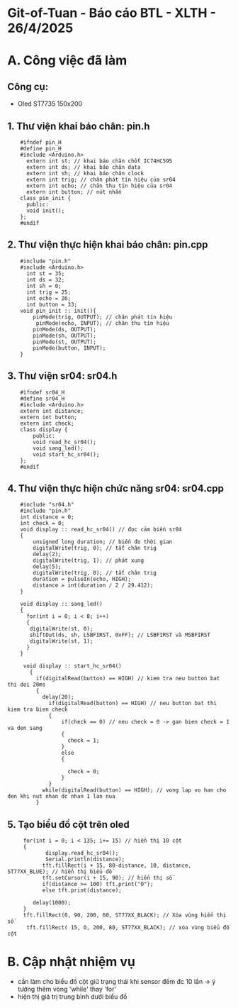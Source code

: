 # Git-of-Tuan - Báo cáo BTL - XLTH - 26/4/2025

# A. Công việc đã làm 

## Công cụ: 
- Oled ST7735 150x200
## 1. Thư viện khai báo chân: pin.h
	
		#ifndef pin_H
		#define pin_H
		#include <Arduino.h>
		  extern int st; // khai báo chân chốt IC74HC595
		  extern int ds; // khai báo chân data
		  extern int sh; // khai báo chân clock
		  extern int trig; // chân phát tín hiệu của sr04
		  extern int echo; // chân thu tín hiệu của sr04
		  extern int button; // nút nhấn 
		class pin_init {
		  public:
		  void init();
		};
		#endif 

## 2. Thư viện thực hiện khai báo chân: pin.cpp


		#include "pin.h"
		#include <Arduino.h>
		  int st = 35;
		  int ds = 32;
		  int sh = 0;
		  int trig = 25;
		  int echo = 26;
		  int button = 33;
		void pin_init :: init(){
			pinMode(trig, OUTPUT); // chân phát tín hiệu
			 pinMode(echo, INPUT); // chân thu tín hiệu
			pinMode(ds, OUTPUT);
			pinMode(sh, OUTPUT);
			pinMode(st, OUTPUT);
			pinMode(button, INPUT);
		}

## 3. Thư viện sr04: sr04.h
	
		
		#ifndef sr04_H
		#define sr04_H
		#include <Arduino.h>
		extern int distance;
		extern int button;
		extern int check;
		class display {		  
			public: 
			void read_hc_sr04();
			void sang_led();
			void start_hc_sr04();
		};
		#endif 
		
## 4. Thư viện thực hiện chức năng sr04: sr04.cpp
	
		
		#include "sr04.h"
		#include "pin.h"
		int distance = 0;
		int check = 0;
		void display :: read_hc_sr04() // đọc cảm biến sr04
		{
			unsigned long duration; // biến đo thời gian
			digitalWrite(trig, 0); // tắt chân trig
			delay(2);
			digitalWrite(trig, 1); // phát xung
			delay(5);
			digitalWrite(trig, 0); // tắt chân trig
			duration = pulseIn(echo, HIGH); 
			distance = int(duration / 2 / 29.412);
		}

		void display :: sang_led()
		{
		  for(int i = 0; i < 8; i++)
		  {
		   digitalWrite(st, 0);  
		   shiftOut(ds, sh, LSBFIRST, 0xFF); // LSBFIRST và MSBFIRST 
		   digitalWrite(st, 1);
		  }
		}

		 void display :: start_hc_sr04()
		   { 
			 if(digitalRead(button) == HIGH) // kiem tra neu button bat thi doi 20ms
			 {
			   delay(20);      
				 if(digitalRead(button) == HIGH) // neu button bat thi kiem tra bien check
				 {
					 if(check == 0) // neu check = 0 -> gan bien check = 1 va den sang
					 {
					   check = 1;  				                    
					 }
					 else 
					 {
					  
					   check = 0;       
					 }	
				 }
			   while(digitalRead(button) == HIGH); // vong lap vo han cho den khi nut nhan dc nhan 1 lan nua
			 }
## 5. Tạo biểu đồ cột trên oled

				
		 for(int i = 0; i < 135; i+= 15) // hiển thị 10 cột 
		 {
				display.read_hc_sr04();
				Serial.println(distance);
			   tft.fillRect(i + 15, 80-distance, 10, distance, ST77XX_BLUE); // hiển thị biểu đồ
			   tft.setCursor(i + 15, 90); // hiển thị số
			   if(distance >= 100) tft.print("O");
			   else tft.print(distance);

			delay(1000);
		 }
		 tft.fillRect(0, 90, 200, 60, ST77XX_BLACK); // Xóa vùng hiển thị số 
		  tft.fillRect( 15, 0, 200, 80, ST77XX_BLACK); // xóa vùng biểu đồ cột


# B. Cập nhật nhiệm vụ
- cần làm cho biểu đồ cột giữ trạng thái khi sensor đếm đc 10 lần -> ý tưởng thêm vòng 'while' thay 'for' 
- hiện thị giá trị trung bình dưới biểu đồ  